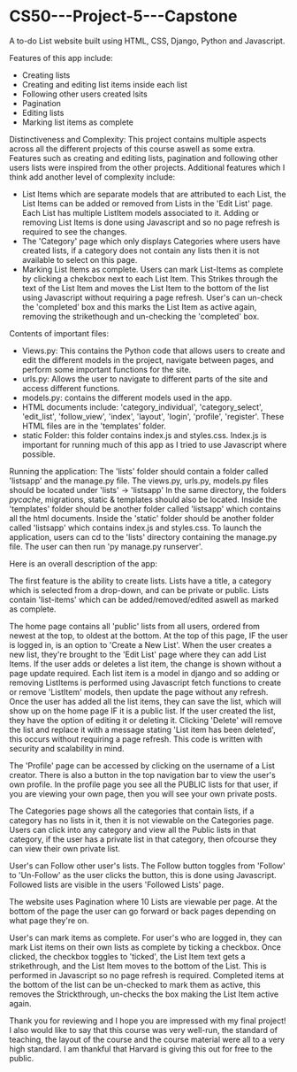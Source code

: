 # CS50---Project-5---Capstone
A to-do List website built using HTML, CSS, Django, Python and Javascript.

Features of this app include:
- Creating lists
- Creating and editing list items inside each list
- Following other users created lsits
- Pagination
- Editing lists
- Marking list items as complete

Distinctiveness and Complexity:
This project contains multiple aspects across all the different projects of this course aswell as some extra. Features such as creating and editing lists, pagination and following other users lists were inspired from the other projects. Additional features which I think add another level of complexity include:
- List Items which are separate models that are attributed to each List, the List Items can be added or removed from Lists in the 'Edit List' page. Each List has multiple ListItem models associated to it. Adding or removing List Items is done using Javascript and so no page refresh is required to see the changes.
- The 'Category' page which only displays Categories where users have created lists, if a category does not contain any lists then it is not available to select on this page. 
- Marking List Items as complete. Users can mark List-Items as complete by clicking a chekcbox next to each List Item. This Strikes through the text of the List Item and moves the List Item to the bottom of the list using Javascript without requiring a page refresh. User's can un-check the 'completed' box and this marks the List Item as active again, removing the strikethough and un-checking the 'completed' box.

Contents of important files:
- Views.py: This contains the Python code that allows users to create and edit the different models in the project, navigate between pages, and perform some important functions for the site.
- urls.py: Allows the user to navigate to different parts of the site and access different functions.
- models.py: contains the different models used in the app.
- HTML documents include: 'category_individual', 'category_select', 'edit_list', 'follow_view', 'index', 'layout', 'login', 'profile', 'register'. These HTML files are in the 'templates' folder.
- static Folder: this folder contains index.js and styles.css. Index.js is important for running much of this app as I tried to use Javascript where possible. 

Running the application:
The 'lists' folder should contain a folder called 'listsapp' and the manage.py file.
The views.py, urls.py, models.py files should be located under 'lists' -> 'listsapp'
In the same directory, the folders _pycache_, migrations, static & templates should also be located.
Inside the 'templates' folder should be another folder called 'listsapp' which contains all the html documents.
Inside the 'static' folder should be another folder called 'listsapp' which contains index.js and styles.css.
To launch the application, users can cd to the 'lists' directory containing the manage.py file. The user can then run 'py manage.py runserver'.


Here is an overall description of the app:

The first feature is the ability to create lists. Lists have a title, a category which is selected from a drop-down, and can be private or public.
Lists contain 'list-items' which can be added/removed/edited aswell as marked as complete.

The home page contains all 'public' lists from all users, ordered from newest at the top, to oldest at the bottom. At the top of this page, IF the user is logged in, is an option to 'Create a New List'. When the user creates a new list, they're brought to the 'Edit List' page where they can add List Items. If the user adds or deletes a list item, the change is shown without a page update required. Each list item is a model in django and so adding or removing ListItems is performed using Javascript fetch functions to create or remove 'ListItem' models, then update the page without any refresh. Once the user has added all the list items, they can save the list, which will show up on the home page IF it is a public list. If the user created the list, they have the option of editing it or deleting it. Clicking 'Delete' will remove the list and replace it with a message stating 'List item has been deleted', this occurs without requiring a page refresh. This code is written with security and scalability in mind.

The 'Profile' page can be accessed by clicking on the username of a List creator. There is also a button in the top navigation bar to view the user's own profile. In the profile page you see all the PUBLIC lists for that user, if you are viewing your own page, then you will see your own private posts.

The Categories page shows all the categories that contain lists, if a category has no lists in it, then it is not viewable on the Categories page. Users can click into any category and view all the Public lists in that category, if the user has a private list in that category, then ofcourse they can view their own private list. 

User's can Follow other user's lists. The Follow button toggles from 'Follow' to 'Un-Follow' as the user clicks the button, this is done using Javascript. Followed lists are visible in the users 'Followed Lists' page. 

The website uses Pagination where 10 Lists are viewable per page. At the bottom of the page the user can go forward or back pages depending on what page they're on.

User's can mark items as complete. For user's who are logged in, they can mark List items on their own lists as complete by ticking a checkbox. Once clicked, the checkbox toggles to 'ticked', the List Item text gets a strikethrough, and the List Item moves to the bottom of the List. This is performed in Javascript so no page refresh is required. Completed items at the bottom of the list can be un-checked to mark them as active, this removes the Strickthrough, un-checks the box making the List Item active again. 

Thank you for reviewing and I hope you are impressed with my final project! I also would like to say that this course was very well-run, the standard of teaching, the layout of the course and the course material were all to a very high standard. I am thankful that Harvard is giving this out for free to the public.



